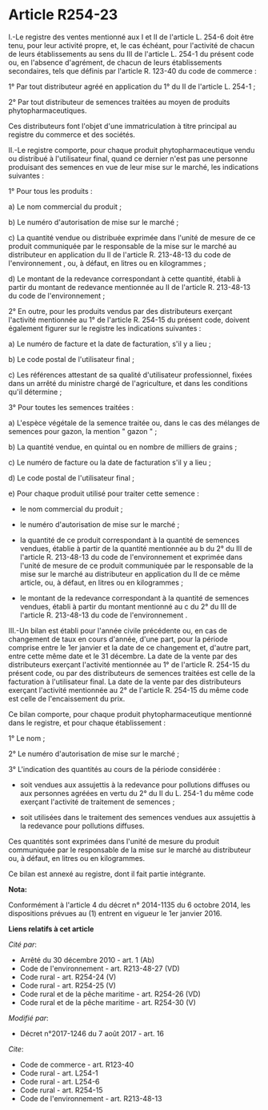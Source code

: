 # Article R254-23

I.-Le registre des ventes mentionné aux I et II de l'article L. 254-6 doit être tenu, pour leur activité propre, et, le cas
échéant, pour l'activité de chacun de leurs établissements au sens du III de l'article L. 254-1 du présent code ou, en
l'absence d'agrément, de chacun de leurs établissements secondaires, tels que définis par l'article R. 123-40 du code de
commerce : 

1° Par tout distributeur agréé en application du 1° du II de l'article L. 254-1 ; 

2° Par tout distributeur de semences traitées au moyen de produits phytopharmaceutiques. 

Ces distributeurs font l'objet d'une immatriculation à titre principal au registre du commerce et des sociétés. 

II.-Le registre comporte, pour chaque produit phytopharmaceutique vendu ou distribué à l'utilisateur final, quand ce dernier
n'est pas une personne produisant des semences en vue de leur mise sur le marché, les indications suivantes : 

1° Pour tous les produits : 

a) Le nom commercial du produit ; 

b) Le numéro d'autorisation de mise sur le marché ; 

c) La quantité vendue ou distribuée exprimée dans l'unité de mesure de ce produit communiquée par le responsable de la mise
sur le marché au distributeur en application du 
II de l'article R. 213-48-13 du code de l'environnement
, ou, à défaut, en litres ou en kilogrammes ; 

d) Le montant de la redevance correspondant à cette quantité, établi à partir du montant de redevance mentionnée au 
II de l'article R. 213-48-13 du code de l'environnement 
; 

2° En outre, pour les produits vendus par des distributeurs exerçant l'activité mentionnée au 1° de l'article R. 254-15 du
présent code, doivent également figurer sur le registre les indications suivantes : 

a) Le numéro de facture et la date de facturation, s'il y a lieu ; 

b) Le code postal de l'utilisateur final ; 

c) Les références attestant de sa qualité d'utilisateur professionnel, fixées dans un arrêté du ministre chargé de
l'agriculture, et dans les conditions qu'il détermine ; 

3° Pour toutes les semences traitées : 

a) L'espèce végétale de la semence traitée ou, dans le cas des mélanges de semences pour gazon, la mention " gazon " ; 

b) La quantité vendue, en quintal ou en nombre de milliers de grains ; 

c) Le numéro de facture ou la date de facturation s'il y a lieu ; 

d) Le code postal de l'utilisateur final ; 

e) Pour chaque produit utilisé pour traiter cette semence :

- le nom commercial du produit ;

- le numéro d'autorisation de mise sur le marché ;

- la quantité de ce produit correspondant à la quantité de semences vendues, établie à partir de la quantité mentionnée au 
b du 2° du III de l'article R. 213-48-13 du code de l'environnement 
et exprimée dans l'unité de mesure de ce produit communiquée par le responsable de la mise sur le marché au distributeur en
application du II de ce même article, ou, à défaut, en litres ou en kilogrammes ;

- le montant de la redevance correspondant à la quantité de semences vendues, établi à partir du montant mentionné au 
c du 2° du III de l'article R. 213-48-13 du code de l'environnement
. 

III.-Un bilan est établi pour l'année civile précédente ou, en cas de changement de taux en cours d'année, d'une part, pour
la période comprise entre le 1er janvier et la date de ce changement et, d'autre part, entre cette même date et le 31
décembre. La date de la vente par des distributeurs exerçant l'activité mentionnée au 1° de l'article R. 254-15 du présent
code, ou par des distributeurs de semences traitées est celle de la facturation à l'utilisateur final. La date de la vente
par des distributeurs exerçant l'activité mentionnée au 2° de l'article R. 254-15 du même code est celle de l'encaissement du
prix. 

Ce bilan comporte, pour chaque produit phytopharmaceutique mentionné dans le registre, et pour chaque établissement : 

1° Le nom ; 

2° Le numéro d'autorisation de mise sur le marché ; 

3° L'indication des quantités au cours de la période considérée :

- soit vendues aux assujettis à la redevance pour pollutions diffuses ou aux personnes agréées en vertu du 2° du II du L.
254-1 du même code exerçant l'activité de traitement de semences ;

- soit utilisées dans le traitement des semences vendues aux assujettis à la redevance pour pollutions diffuses. 

Ces quantités sont exprimées dans l'unité de mesure du produit communiquée par le responsable de la mise sur le marché au
distributeur ou, à défaut, en litres ou en kilogrammes. 

Ce bilan est annexé au registre, dont il fait partie intégrante.

**Nota:**

Conformément à l'article 4 du décret n° 2014-1135 du 6 octobre 2014, les dispositions prévues au (1) entrent en vigueur le
1er janvier 2016.

**Liens relatifs à cet article**

_Cité par_:

  - Arrêté du 30 décembre 2010 - art. 1 (Ab)
  - Code de l'environnement - art. R213-48-27 (VD)
  - Code rural - art. R254-24 (V)
  - Code rural - art. R254-25 (V)
  - Code rural et de la pêche maritime - art. R254-26 (VD)
  - Code rural et de la pêche maritime - art. R254-30 (V)

_Modifié par_:

  - Décret n°2017-1246 du 7 août 2017 - art. 16

_Cite_:

  - Code de commerce - art. R123-40
  - Code rural - art. L254-1
  - Code rural - art. L254-6
  - Code rural - art. R254-15
  - Code de l'environnement - art. R213-48-13
